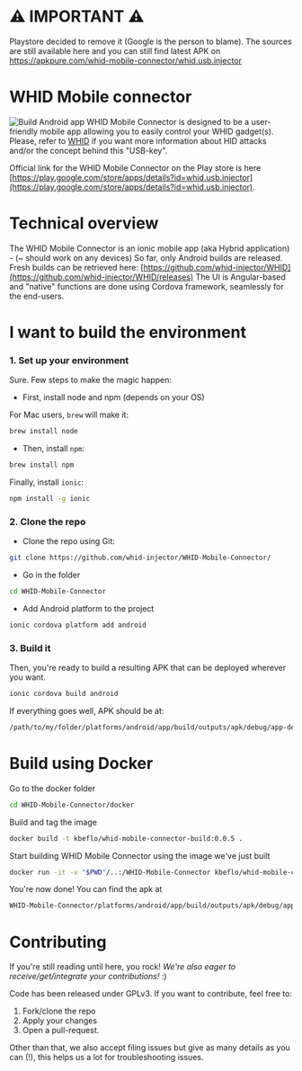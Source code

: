 # ⚠ IMPORTANT ⚠
Playstore decided to remove it (Google is the person to blame). 
The sources are still available here and you can still find latest APK on https://apkpure.com/whid-mobile-connector/whid.usb.injector

# WHID Mobile connector

![Build Android app](https://github.com/whid-injector/WHID-Mobile-Connector/workflows/Build%20Android%20app/badge.svg)
WHID Mobile Connector is designed to be a user-friendly mobile app allowing you to easily control your WHID gadget(s). 
Please, refer to [WHID](https://github.com/whid-injector/WHID) if you want more information about HID attacks and/or the concept behind this "USB-key".

Official link for the WHID Mobile Connector on the Play store is here [https://play.google.com/store/apps/details?id=whid.usb.injector](https://play.google.com/store/apps/details?id=whid.usb.injector).

# Technical overview

The WHID Mobile Connector is an ionic mobile app (aka Hybrid application) - (~ should work on any devices) So far, only Android builds are released.
Fresh builds can be retrieved here: [https://github.com/whid-injector/WHID](https://github.com/whid-injector/WHID/releases)
The UI is Angular-based and "native" functions are done using Cordova framework, seamlessly for the end-users.

# I want to build the environment

### 1. Set up your environment

Sure. Few steps to make the magic happen: 

- First, install node and npm (depends on your OS)

For Mac users, ```brew``` will make it: 
```bash
brew install node
```

- Then, install ```npm```:

```bash
brew install npm
```

Finally, install ```ionic```: 

```bash
npm install -g ionic
```
### 2. Clone the repo

- Clone the repo using Git: 

```bash
git clone https://github.com/whid-injector/WHID-Mobile-Connector/
```

- Go in the folder

```bash
cd WHID-Mobile-Connector
```

- Add Android platform to the project

```bash
ionic cordova platform add android
```

### 3. Build it

Then, you're ready to build a resulting APK that can be deployed wherever you want. 

```bash
ionic cordova build android
```

If everything goes well, APK should be at:
```bash
/path/to/my/folder/platforms/android/app/build/outputs/apk/debug/app-debug.apk
```

# Build using Docker

Go to the docker folder

```bash
cd WHID-Mobile-Connector/docker
```

Build and tag the image

```bash
docker build -t kbeflo/whid-mobile-connector-build:0.0.5 .
```

Start building WHID Mobile Connector using the image we've just built

```bash
docker run -it -v "$PWD"/..:/WHID-Mobile-Connector kbeflo/whid-mobile-connector-build:0.0.5 ionic cordova build android
```

You're now done! You can find the apk at

```bash
WHID-Mobile-Connector/platforms/android/app/build/outputs/apk/debug/app-debug.apk
```

# Contributing

If you're still reading until here, you rock! *We're also eager to receive/get/integrate your contributions!* :)

Code has been released under GPLv3. If you want to contribute, feel free to: 
1. Fork/clone the repo
2. Apply your changes
3. Open a pull-request.

Other than that, we also accept filing issues but give as many details as you can (!), this helps us a lot for troubleshooting issues. 
